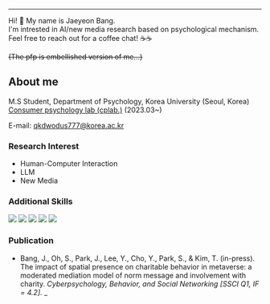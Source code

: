 ------------------------------

Hi! 🤗 My name is Jaeyeon Bang.    
I'm intrested in AI/new media research based on psychological mechanism.   
Feel free to reach out for a coffee chat! ☕☕

~~(The pfp is embellished version of me...)~~


## About me 


M.S Student, Department of Psychology, Korea University (Seoul, Korea)    
[Consumer psychology lab (cplab.)](https://www.captainkorea411.kr/) (2023.03~)       

E-mail: qkdwodus777@korea.ac.kr

### Research Interest
- Human-Computer Interaction
- LLM
- New Media

### Additional Skills
<img src="https://img.shields.io/badge/-Python-3776AB?style=flat&logo=Python&logoColor=white"/> <img src="https://img.shields.io/badge/-PyTorch-EE4C2C?style=flat&logo=Pytorch&logoColor=white"/> <img src="https://img.shields.io/badge/-Jupyter-F37626?style=flat&logo=Jupyter&logoColor=white"/> <img src="https://img.shields.io/badge/-SPSS-D70032?style=flat&logoColor=white"/> <img src="https://img.shields.io/badge/-R-276DC3?style=flat&logo=R&logoColor=white"/>

### Publication
- Bang, J., Oh, S., Park, J., Lee, Y., Cho, Y., Park, S., & Kim, T. (in-press). The impact of spatial presence on charitable behavior in metaverse: a moderated mediation model of norm message and involvement with charity. _Cyberpsychology, Behavior, and Social Networking [SSCI Q1, IF = 4.2]._
_



<!--
**JaeYeonBang/JaeYeonBang** is a ✨ _special_ ✨ repository because its `README.md` (this file) appears on your GitHub profile.

Here are some ideas to get you started:

- 🔭 I’m currently working on ...
- 🌱 I’m currently learning ...
- 👯 I’m looking to collaborate on ...
- 🤔 I’m looking for help with ...
- 💬 Ask me about ...
- 📫 How to reach me: ...
- 😄 Pronouns: ...
- ⚡ Fun fact: ...
-->
